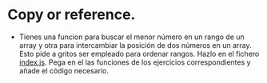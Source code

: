 # Copy or reference.

* Tienes una funcion para buscar el menor número en un rango de un array y otra para intercambiar la posición de dos números en un array. Esto pide a gritos ser empleado para ordenar rangos. Hazlo en el fichero [index.js](index.js). Pega en el las funciones de los ejercicios correspondientes y añade el código necesario.